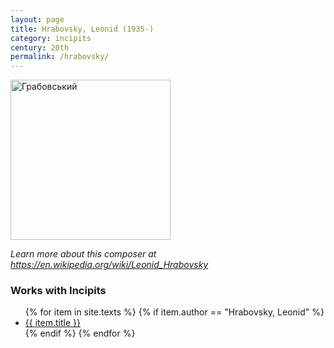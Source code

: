 ```yaml
---
layout: page
title: Hrabovsky, Leonid (1935-)
category: incipits
century: 20th
permalink: /hrabovsky/
---
```


<a title="A1, CC BY-SA 3.0 &lt;https://creativecommons.org/licenses/by-sa/3.0&gt;, via Wikimedia Commons" href="https://commons.wikimedia.org/wiki/File:%D0%93%D1%80%D0%B0%D0%B1%D0%BE%D0%B2%D1%81%D1%8C%D0%BA%D0%B8%D0%B9.jpg"><img width="256" alt="Грабовський" src="https://upload.wikimedia.org/wikipedia/commons/thumb/4/4e/%D0%93%D1%80%D0%B0%D0%B1%D0%BE%D0%B2%D1%81%D1%8C%D0%BA%D0%B8%D0%B9.jpg/256px-%D0%93%D1%80%D0%B0%D0%B1%D0%BE%D0%B2%D1%81%D1%8C%D0%BA%D0%B8%D0%B9.jpg"></a>

*Learn more about this composer at <a href="https://en.wikipedia.org/wiki/Leonid_Hrabovsky" target="_blank">https://en.wikipedia.org/wiki/Leonid_Hrabovsky</a>*
<br/>

### Works with Incipits
<ul class="texts">
    {% for item in site.texts %}
      {% if item.author == "Hrabovsky, Leonid" %}
          <li class="text-title">
          <a href="{{ site.baseurl }}{{ item.url }}">
        {{ item.title }}
              </a>
    </li>
      {% endif %}
    {% endfor %}
</ul>